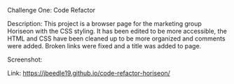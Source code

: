 Challenge One: Code Refactor

Description:
This project is a browser page for the marketing group Horiseon with the CSS styling. It has been edited to be more accessible, the HTML and CSS have been cleaned up to be more organized and comments were added. Broken links were fixed and a title was added to page. 

Screenshot:


Link:
https://jbeedle19.github.io/code-refactor-horiseon/